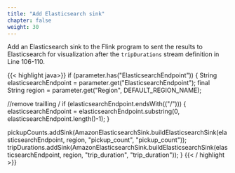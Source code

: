 ```yaml
---
title: "Add Elasticsearch sink"
chapter: false
weight: 30
---
```


Add an Elasticsearch sink to the Flink program to sent the results to Elasticsearch for visualization after the `tripDurations` stream definition in Line 106-110.

<!--
{{% notice warning %}}
This code won't work right away. Before you can test this modification, we need to configure Elasticsearch and pass the parameter of the Elasticsearch endpoint to the Flink program. We'll get to it in a minute.
{{% /notice %}}
-->

<!--"linenos=table,linenostart=108"-->
{{< highlight java>}}
if (parameter.has("ElasticsearchEndpoint")) {
  String elasticsearchEndpoint = parameter.get("ElasticsearchEndpoint");
  final String region = parameter.get("Region", DEFAULT_REGION_NAME);

  //remove trailling /
  if (elasticsearchEndpoint.endsWith(("/"))) {
    elasticsearchEndpoint = elasticsearchEndpoint.substring(0, elasticsearchEndpoint.length()-1);
  }

  pickupCounts.addSink(AmazonElasticsearchSink.buildElasticsearchSink(elasticsearchEndpoint, region, "pickup_count", "pickup_count"));
  tripDurations.addSink(AmazonElasticsearchSink.buildElasticsearchSink(elasticsearchEndpoint, region, "trip_duration", "trip_duration"));
}
{{< / highlight >}}



